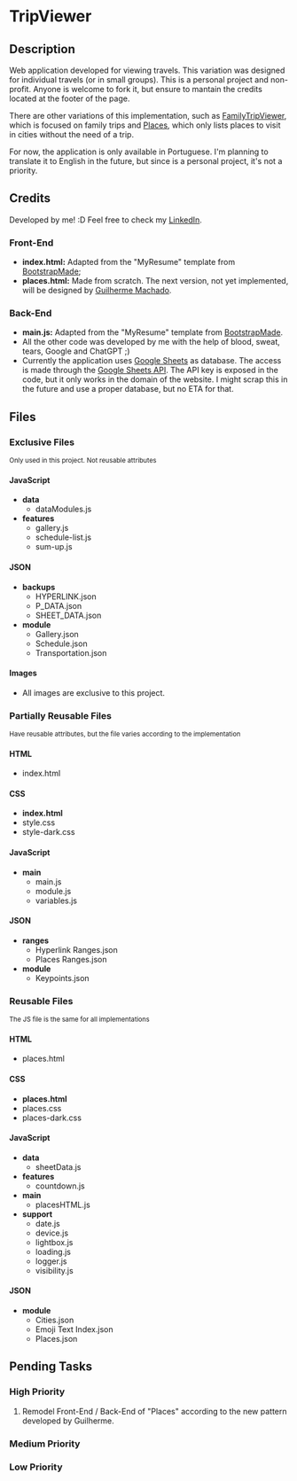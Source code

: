 # TripViewer

## Description
Web application developed for viewing travels. This variation was designed for individual travels (or in small groups). This is a personal project and non-profit. Anyone is welcome to fork it, but ensure to mantain the credits located at the footer of the page.

There are other variations of this implementation, such as [FamilyTripViewer](https://github.com/gabrielofavero/FamilyTripViewer), which is focused on family trips and [Places](https://github.com/gabrielofavero/Passeios), which only lists places to visit in cities without the need of a trip.

For now, the application is only available in Portuguese. I'm planning to translate it to English in the future, but since is a personal project, it's not a priority.

## Credits
Developed by me! :D
Feel free to check my [LinkedIn](https://www.linkedin.com/in/gabrielfavero/).

### Front-End
- **index.html:** Adapted from the "MyResume" template from [BootstrapMade](https://bootstrapmade.com/);
- **places.html:** Made from scratch. The next version, not yet implemented, will be designed by [Guilherme Machado](https://www.linkedin.com/in/guilherme-machado-1797a31bb/).

### Back-End
- **main.js:** Adapted from the "MyResume" template from [BootstrapMade](https://bootstrapmade.com/). 
- All the other code was developed by me with the help of blood, sweat, tears, Google and ChatGPT ;)
- Currently the application uses [Google Sheets](https://www.google.com/sheets/about/) as database. The access is made through the [Google Sheets API](https://developers.google.com/sheets/api/quickstart/js). The API key is exposed in the code, but it only works in the domain of the website. I might scrap this in the future and use a proper database, but no ETA for that.

## Files

### Exclusive Files
<sub>Only used in this project. Not reusable attributes</sub>

#### JavaScript
- **data**
    - dataModules.js
- **features**
    - gallery.js
    - schedule-list.js
    - sum-up.js

#### JSON
- **backups**
    - HYPERLINK.json
    - P_DATA.json
    - SHEET_DATA.json
- **module**
    - Gallery.json
    - Schedule.json
    - Transportation.json

#### Images
- All images are exclusive to this project.

### Partially Reusable Files
<sub>Have reusable attributes, but the file varies according to the implementation</sub>

#### HTML
- index.html

#### CSS
- **index.html**
 - style.css
 - style-dark.css

#### JavaScript
- **main**
    - main.js
    - module.js
    - variables.js

#### JSON
- **ranges**
    - Hyperlink Ranges.json
    - Places Ranges.json
- **module**
    - Keypoints.json

### Reusable Files
<sub>The JS file is the same for all implementations</sub>

#### HTML
- places.html

#### CSS
- **places.html**
 - places.css
 - places-dark.css

#### JavaScript
- **data**
    - sheetData.js
- **features**
    - countdown.js
- **main**
    - placesHTML.js
- **support**
     - date.js
     - device.js
     - lightbox.js
     - loading.js
     - logger.js
     - visibility.js

#### JSON
- **module**
    - Cities.json
    - Emoji Text Index.json
    - Places.json


## Pending Tasks
### High Priority
1. Remodel Front-End / Back-End of "Places" according to the new pattern developed by Guilherme.

### Medium Priority

### Low Priority